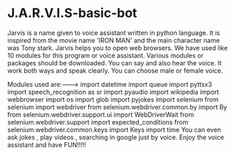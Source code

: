 # J.A.R.V.I.S-basic-bot
Jarvis is a name given to voice assistant written in python language.
It is inspired from the movie name 'IRON MAN' and the main character name was Tony stark.
Jarvis helps you to open web browsers.
We have used like 10 modules for this program or voice assistant.
Various modules or packages should be downloaded.
You can say and also hear the voice.
It work both ways and speak clearly.
You can choose male or female voice.

Modules used are:---> import datetime
                      import queue
                      import pyttsx3
                      import speech_recognition as sr
                      import pyaudio
                      import wikipedia
                      import webbrowser
                      import os
                      import glob
                      import pyjokes
                      import selenium
                      from selenium import webdriver
                      from selenium.webdriver.common.by import By
                      from selenium.webdriver.support.ui import WebDriverWait
                      from selenium.webdriver.support import expected_conditions
                      from selenium.webdriver.common.keys import Keys
                      import time
You can even ask jokes , play videos , searching in google just by voice.
Enjoy the voice assistant and have FUN!!!!!
